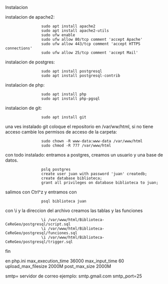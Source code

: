 Instalacion

instalacion de apache2:

                    sudo apt install apache2
                    sudo apt install apache2-utils
                    sudo ufw enable
                    sudo ufw allow 80/tcp comment 'accept Apache'
                    sudo ufw allow 443/tcp comment 'accept HTTPS connections'
                    sudo ufw allow 25/tcp comment 'accept Mail'

instalacion de postgres:

                    sudo apt install postgresql 
                    sudo apt install postgresql-contrib
                    

instalacion de php:

                    sudo apt install php
                    sudo apt install php-pgsql

instalacion de git:

                    sudo apt install git
                    
una ves instalado git coloque el repositorio en /var/ww/html, si no tiene acceso cambie los permisos de acceso de la carpeta:

                    sudo chown -R www-data:www-data /var/www/html     
                    sudo chmod -R 777 /var/www/html

con todo instalado:
entramos a postgres, creamos un usuario y una base de datos. 
                  
                    pslq postgres
                    create user juan with password 'juan' createdb;
                    create database biblioteca;
                    grant all privileges on database biblioteca to juan;
                    
 salimos con Ctrl^z  y entramos con
  
                    psql biblioteca juan
                
 con \i y la direccion del archivo creamos las tablas y las funciones
                    
                    \i /var/www/html/Biblioteca-CeReGeo/postgresql/script.sql
                    \i /var/www/html/Biblioteca-CeReGeo/postgresql/funciones.sql
                    \i /var/www/html/Biblioteca-CeReGeo/postgresql/trigger.sql
                    
fin
                    
 en php.ini
 max_execution_time 36000
max_input_time 60
upload_max_filesize 2000M
post_max_size 2000M

smtp= servidor de correo ejemplo: smtp.gmail.com
smtp_port=25
                    
                  
